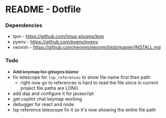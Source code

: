# README - Dotfile

### Dependencies
* tpm - https://github.com/tmux-plugins/tpm
* pyenv - https://github.com/pyenv/pyenv
* neovim - https://github.com/neovim/neovim/blob/master/INSTALL.md

### Todo

- ~~Add keymap for gitsigns blame~~
- fix telescope for `lsp_references` to show file name first then path
    - right now go to references is hard to read the file since in current project file paths are LONG
- add dap and configure it for javascript
- get copilot chat keymap working
- debugger for react and node
- lsp reference telescope fix it so it's now showing the entire file path
